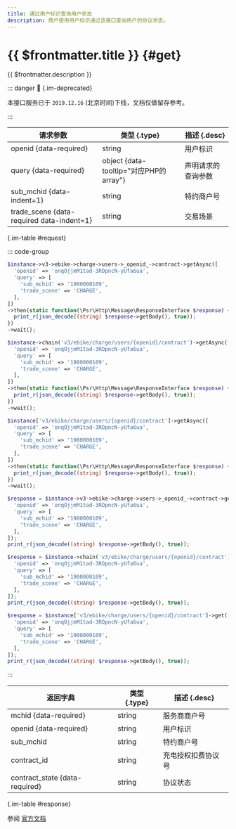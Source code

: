 ```yaml
---
title: 通过用户标识查询用户状态
description: 商户使用用户标识通过该接口查询用户的协议状态。
---
```


# {{ $frontmatter.title }} {#get}

{{ $frontmatter.description }}

::: danger :no_entry_sign: {.im-deprecated}

本接口服务已于 `2019.12.16` (北京时间)下线，文档仅做留存参考。

:::

| 请求参数 | 类型 {.type} | 描述 {.desc}
| --- | --- | ---
| openid {data-required} | string | 用户标识
| query {data-required} | object {data-tooltip="对应PHP的array"} | 声明请求的查询参数
| sub_mchid {data-indent=1} | string | 特约商户号
| trade_scene {data-required data-indent=1} | string | 交易场景

{.im-table #request}

::: code-group

```php [异步纯链式]
$instance->v3->ebike->charge->users->_openid_->contract->getAsync([
  'openid' => 'onqOjjmM1tad-3ROpncN-yUfa6ua',
  'query' => [
    'sub_mchid' => '1900000109',
    'trade_scene' => 'CHARGE',
  ],
])
->then(static function(\Psr\Http\Message\ResponseInterface $response) {
  print_r(json_decode((string) $response->getBody(), true));
})
->wait();
```

```php [异步声明式]
$instance->chain('v3/ebike/charge/users/{openid}/contract')->getAsync([
  'openid' => 'onqOjjmM1tad-3ROpncN-yUfa6ua',
  'query' => [
    'sub_mchid' => '1900000109',
    'trade_scene' => 'CHARGE',
  ],
])
->then(static function(\Psr\Http\Message\ResponseInterface $response) {
  print_r(json_decode((string) $response->getBody(), true));
})
->wait();
```

```php [异步属性式]
$instance['v3/ebike/charge/users/{openid}/contract']->getAsync([
  'openid' => 'onqOjjmM1tad-3ROpncN-yUfa6ua',
  'query' => [
    'sub_mchid' => '1900000109',
    'trade_scene' => 'CHARGE',
  ],
])
->then(static function(\Psr\Http\Message\ResponseInterface $response) {
  print_r(json_decode((string) $response->getBody(), true));
})
->wait();
```

```php [同步纯链式]
$response = $instance->v3->ebike->charge->users->_openid_->contract->get([
  'openid' => 'onqOjjmM1tad-3ROpncN-yUfa6ua',
  'query' => [
    'sub_mchid' => '1900000109',
    'trade_scene' => 'CHARGE',
  ],
]);
print_r(json_decode((string) $response->getBody(), true));
```

```php [同步声明式]
$response = $instance->chain('v3/ebike/charge/users/{openid}/contract')->get([
  'openid' => 'onqOjjmM1tad-3ROpncN-yUfa6ua',
  'query' => [
    'sub_mchid' => '1900000109',
    'trade_scene' => 'CHARGE',
  ],
]);
print_r(json_decode((string) $response->getBody(), true));
```

```php [同步属性式]
$response = $instance['v3/ebike/charge/users/{openid}/contract']->get([
  'openid' => 'onqOjjmM1tad-3ROpncN-yUfa6ua',
  'query' => [
    'sub_mchid' => '1900000109',
    'trade_scene' => 'CHARGE',
  ],
]);
print_r(json_decode((string) $response->getBody(), true));
```

:::

| 返回字典 | 类型 {.type} | 描述 {.desc}
| --- | --- | ---
| mchid {data-required}| string | 服务商商户号
| openid {data-required}| string | 用户标识
| sub_mchid | string | 特约商户号
| contract_id | string | 充电授权扣费协议号
| contract_state {data-required}| string | 协议状态

{.im-table #response}

参阅 [官方文档](https://pay.weixin.qq.com/wiki/doc/apiv3/wxpay/vehicle/ebike/chapter3_1.shtml)
